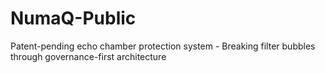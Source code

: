 # NumaQ-Public
Patent-pending echo chamber protection system - Breaking filter bubbles through governance-first architecture
